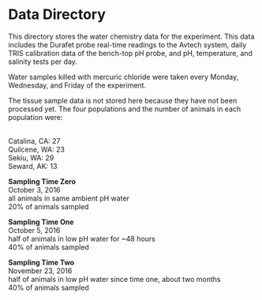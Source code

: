 # Data Directory

This directory stores the water chemistry data for the experiment. This data includes the Durafet probe real-time readings to the Avtech system, daily TRIS calibration data of the bench-top pH probe, and pH, temperature, and salinity tests per day.

Water samples killed with mercuric chloride were taken every Monday, Wednesday, and Friday of the experiment.

The tissue sample data is not stored here because they have not been processed yet. The four populations and the number of animals in each population were:

<br>Catalina, CA: 27
<br>Quilcene, WA: 23
<br>Sekiu, WA: 29
<br>Seward, AK: 13

**Sampling Time Zero**
<br>October 3, 2016
<br>all animals in same ambient pH water 
<br>20% of animals sampled

**Sampling Time One**
<br>October 5, 2016
<br>half of animals in low pH water for ~48 hours
<br>40% of animals sampled

**Sampling Time Two**
<br>November 23, 2016
<br>half of animals in low pH water since time one, about two months
<br>40% of animals sampled